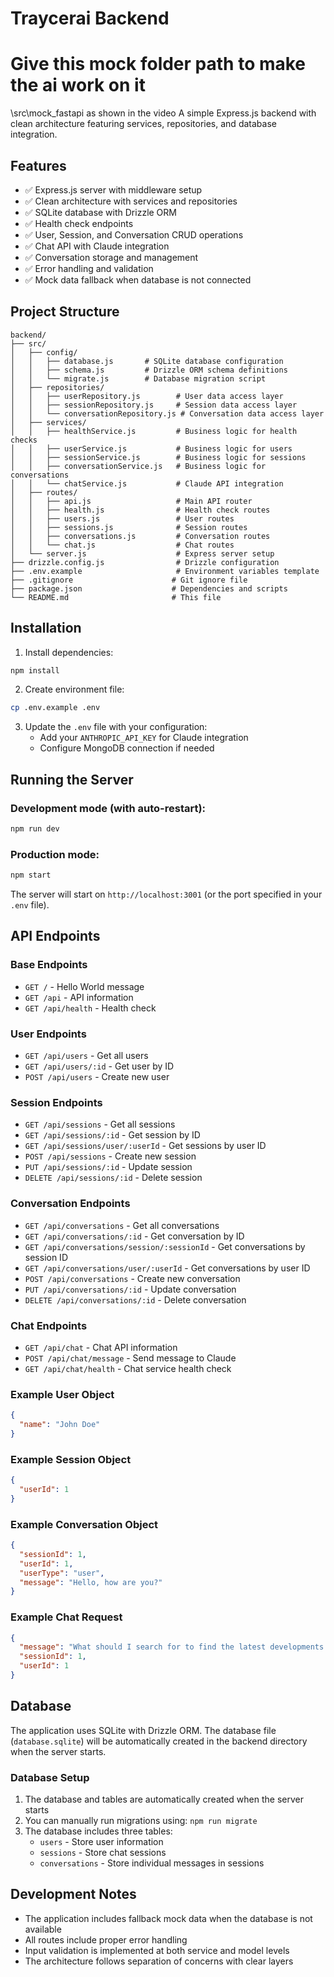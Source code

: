 # Traycerai Backend

# Give this mock folder path  to make the ai work on it
\src\mock_fastapi as shown in the video
A simple Express.js backend with clean architecture featuring services, repositories, and database integration.

## Features

- ✅ Express.js server with middleware setup
- ✅ Clean architecture with services and repositories
- ✅ SQLite database with Drizzle ORM
- ✅ Health check endpoints
- ✅ User, Session, and Conversation CRUD operations
- ✅ Chat API with Claude integration
- ✅ Conversation storage and management
- ✅ Error handling and validation
- ✅ Mock data fallback when database is not connected

## Project Structure

```
backend/
├── src/
│   ├── config/
│   │   ├── database.js       # SQLite database configuration
│   │   ├── schema.js         # Drizzle ORM schema definitions
│   │   └── migrate.js        # Database migration script
│   ├── repositories/
│   │   ├── userRepository.js        # User data access layer
│   │   ├── sessionRepository.js     # Session data access layer
│   │   └── conversationRepository.js # Conversation data access layer
│   ├── services/
│   │   ├── healthService.js         # Business logic for health checks
│   │   ├── userService.js           # Business logic for users
│   │   ├── sessionService.js        # Business logic for sessions
│   │   ├── conversationService.js   # Business logic for conversations
│   │   └── chatService.js           # Claude API integration
│   ├── routes/
│   │   ├── api.js                   # Main API router
│   │   ├── health.js                # Health check routes
│   │   ├── users.js                 # User routes
│   │   ├── sessions.js              # Session routes
│   │   ├── conversations.js         # Conversation routes
│   │   └── chat.js                  # Chat routes
│   └── server.js                    # Express server setup
├── drizzle.config.js                # Drizzle configuration
├── .env.example                     # Environment variables template
├── .gitignore                      # Git ignore file
├── package.json                    # Dependencies and scripts
└── README.md                       # This file
```

## Installation

1. Install dependencies:
```bash
npm install
```

2. Create environment file:
```bash
cp .env.example .env
```

3. Update the `.env` file with your configuration:
   - Add your `ANTHROPIC_API_KEY` for Claude integration
   - Configure MongoDB connection if needed

## Running the Server

### Development mode (with auto-restart):
```bash
npm run dev
```

### Production mode:
```bash
npm start
```

The server will start on `http://localhost:3001` (or the port specified in your `.env` file).

## API Endpoints

### Base Endpoints
- `GET /` - Hello World message
- `GET /api` - API information
- `GET /api/health` - Health check

### User Endpoints
- `GET /api/users` - Get all users
- `GET /api/users/:id` - Get user by ID
- `POST /api/users` - Create new user

### Session Endpoints
- `GET /api/sessions` - Get all sessions
- `GET /api/sessions/:id` - Get session by ID
- `GET /api/sessions/user/:userId` - Get sessions by user ID
- `POST /api/sessions` - Create new session
- `PUT /api/sessions/:id` - Update session
- `DELETE /api/sessions/:id` - Delete session

### Conversation Endpoints
- `GET /api/conversations` - Get all conversations
- `GET /api/conversations/:id` - Get conversation by ID
- `GET /api/conversations/session/:sessionId` - Get conversations by session ID
- `GET /api/conversations/user/:userId` - Get conversations by user ID
- `POST /api/conversations` - Create new conversation
- `PUT /api/conversations/:id` - Update conversation
- `DELETE /api/conversations/:id` - Delete conversation

### Chat Endpoints
- `GET /api/chat` - Chat API information
- `POST /api/chat/message` - Send message to Claude
- `GET /api/chat/health` - Chat service health check

### Example User Object
```json
{
  "name": "John Doe"
}
```

### Example Session Object
```json
{
  "userId": 1
}
```

### Example Conversation Object
```json
{
  "sessionId": 1,
  "userId": 1,
  "userType": "user",
  "message": "Hello, how are you?"
}
```

### Example Chat Request
```json
{
  "message": "What should I search for to find the latest developments in renewable energy?",
  "sessionId": 1,
  "userId": 1
}
```

## Database

The application uses SQLite with Drizzle ORM. The database file (`database.sqlite`) will be automatically created in the backend directory when the server starts.

### Database Setup
1. The database and tables are automatically created when the server starts
2. You can manually run migrations using: `npm run migrate`
3. The database includes three tables:
   - `users` - Store user information
   - `sessions` - Store chat sessions
   - `conversations` - Store individual messages in sessions

## Development Notes

- The application includes fallback mock data when the database is not available
- All routes include proper error handling
- Input validation is implemented at both service and model levels
- The architecture follows separation of concerns with clear layers
